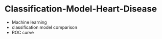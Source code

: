 # Classification-Model-Heart-Disease
- Machine learning
- classification model comparison
- ROC curve 
